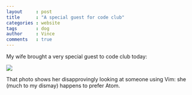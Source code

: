 ```yaml
---
layout     : post
title      : "A special guest for code club"
categories : website
tags       : dog
author     : Vince
comments   : true
---
```


My wife brought a very special guest to code club today:

![]({{site.baseurl}}/res/blog_pics/auraya.jpg)

That photo shows her disapprovingly looking at someone using Vim: she (much to my dismay) happens to prefer Atom.
